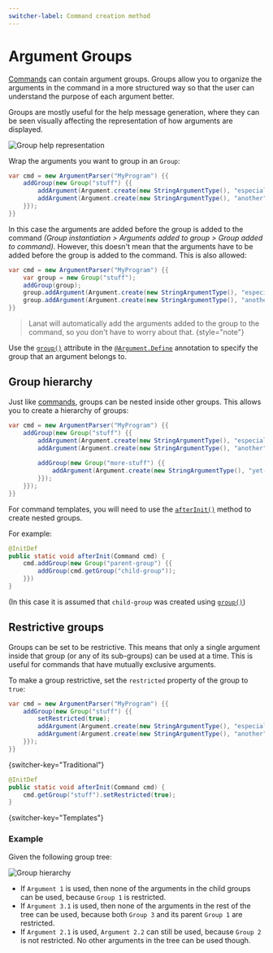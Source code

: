 ```yaml
---
switcher-label: Command creation method
---
```


# Argument Groups

[Commands](Commands.md) can contain argument groups. Groups allow you to organize the arguments in the command in a more
structured way so that the user can understand the purpose of each argument better.

Groups are mostly useful for the help message generation, where they can be seen visually affecting the representation of
how arguments are displayed.

![Group help representation](groups_help.png)


<chapter title="Creating a group and adding Arguments" switcher-key="Traditional">

Wrap the arguments you want to group in an ``Group``:

````Java
var cmd = new ArgumentParser("MyProgram") {{
	addGroup(new Group("stuff") {{
		addArgument(Argument.create(new StringArgumentType(), "especial"));
		addArgument(Argument.create(new StringArgumentType(), "another"));
	}});
}}
````

In this case the arguments are added before the group is added to the command
_(Group instantiation > Arguments added to group > Group added to command)_.
However, this doesn't mean that the arguments have to be added before the group is added to the command. This is also
allowed:

````Java
var cmd = new ArgumentParser("MyProgram") {{
	var group = new Group("stuff");
	addGroup(group);
	group.addArgument(Argument.create(new StringArgumentType(), "especial"));
	group.addArgument(Argument.create(new StringArgumentType(), "another"));
}}
````

> Lanat will automatically add the arguments added to the group to the command, so you don't have to worry about that.
> {style="note"}

</chapter>


<chapter title="Creating a group" switcher-key="Templates">

Use the [``group()``](Command-Templates.md#setting-a-group) attribute in the
[``@Argument.Define``](Command-Templates.md#the-argument-define-annotation) annotation to specify
the group that an argument belongs to.

<include from="Command-Templates.md" element-id="define-annotation_group"></include>

</chapter>


## Group hierarchy

Just like [commands](Commands.md), groups can be nested inside other groups. This allows you to create a hierarchy of groups:

````Java
var cmd = new ArgumentParser("MyProgram") {{
	addGroup(new Group("stuff") {{
		addArgument(Argument.create(new StringArgumentType(), "especial"));
		addArgument(Argument.create(new StringArgumentType(), "another"));
		
		addGroup(new Group("more-stuff") {{
			addArgument(Argument.create(new StringArgumentType(), "yet-another"));
		}});
	}});
}}
````

<tip>

For command templates, you will need to use the [``afterInit()``](Command-Templates.md#the-afterinit-method)
method to create nested groups.

For example:
```Java
@InitDef
public static void afterInit(Command cmd) {
	cmd.addGroup(new Group("parent-group") {{
		addGroup(cmd.getGroup("child-group"));
	}})
}
```

(In this case it is assumed that `child-group` was created using [`group()`](Command-Templates.md#setting-a-group))

</tip>



## Restrictive groups

Groups can be set to be restrictive. This means that only a single argument inside that group (or any of its sub-groups)
can be used at a time. This is useful for commands that have mutually exclusive arguments.

To make a group restrictive, set the ``restricted`` property of the group to ``true``:

````Java
var cmd = new ArgumentParser("MyProgram") {{
	addGroup(new Group("stuff") {{
		setRestricted(true);
		addArgument(Argument.create(new StringArgumentType(), "especial"));
		addArgument(Argument.create(new StringArgumentType(), "another"));
	}});
}}
````
{switcher-key="Traditional"}

```Java
@InitDef
public static void afterInit(Command cmd) {
	cmd.getGroup("stuff").setRestricted(true);
}
```
{switcher-key="Templates"}


### Example

Given the following group tree:

![Group hierarchy](groups_diagram.png)

* If `Argument 1` is used, then none of the arguments in the child groups can be used, because `Group 1` is restricted.
* If `Argument 3.1` is used, then none of the arguments in the rest of the tree can be used, because both
  `Group 3` and its parent `Group 1` are restricted.
* If `Argument 2.1` is used, `Argument 2.2` can still be used, because `Group 2` is not restricted. No other arguments
  in the tree can be used though.